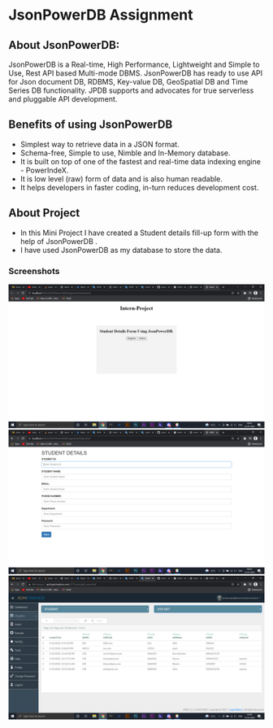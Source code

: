 # JsonPowerDB Assignment
## About JsonPowerDB:
JsonPowerDB is a Real-time, High Performance, Lightweight and Simple to Use, Rest API based Multi-mode DBMS. JsonPowerDB has ready to use API for Json document DB, RDBMS, Key-value DB, GeoSpatial DB and Time Series DB functionality. JPDB supports and advocates for true serverless and pluggable API development.
## Benefits of using JsonPowerDB
- Simplest way to retrieve data in a JSON format.
- Schema-free, Simple to use, Nimble and In-Memory database.
- It is built on top of one of the fastest and real-time data indexing engine - PowerIndeX.
- It is low level (raw) form of data and is also human readable.
- It helps developers in faster coding, in-turn reduces development cost.
## About Project
- In this Mini Project I have created a Student details fill-up form with the help of JsonPowerDB .
- I have used JsonPowerDB as my database to store the data.
### Screenshots
![Alt Text](https://github.com/carrotandpeas/L2E-Assignment/blob/main/L2E/Screenshots/HOMESCREEN.png)
![Alt Text](https://github.com/carrotandpeas/L2E-Assignment/blob/main/L2E/Screenshots/FILLUP%20FORM.png)
![Alt Text](https://github.com/carrotandpeas/L2E-Assignment/blob/main/L2E/Screenshots/DATABASE.png)
